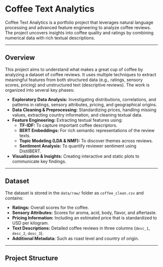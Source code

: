 # Coffee Text Analytics

Coffee Text Analytics is a portfolio project that leverages natural language processing and advanced feature engineering to analyze coffee reviews. The project uncovers insights into coffee quality and ratings by combining numerical data with rich textual descriptions.

---

## Overview

This project aims to understand what makes a great cup of coffee by analyzing a dataset of coffee reviews. It uses multiple techniques to extract meaningful features from both structured data (e.g., ratings, sensory scores, pricing) and unstructured text (descriptive reviews). The work is organized into several key phases:

- **Exploratory Data Analysis:** Investigating distributions, correlations, and patterns in ratings, sensory attributes, pricing, and geographical origins.
- **Data Cleaning & Preprocessing:** Standardizing prices, handling missing values, extracting country information, and cleaning textual data.
- **Feature Engineering:** Extracting textual features using:
  - **TF-IDF:** To capture important coffee descriptors.
  - **BERT Embeddings:** For rich semantic representations of the review texts.
  - **Topic Modeling (LDA & NMF):** To discover themes across reviews.
  - **Sentiment Analysis:** To quantify reviewer sentiment using DistilBERT.
- **Visualization & Insights:** Creating interactive and static plots to communicate key findings.

---

## Dataset

The dataset is stored in the `data/raw/` folder as `coffee_clean.csv` and contains:
- **Ratings:** Overall scores for the coffee.
- **Sensory Attributes:** Scores for aroma, acid, body, flavor, and aftertaste.
- **Pricing Information:** Including an estimated price that is standardized to USD per kilogram.
- **Text Descriptions:** Detailed coffee reviews in three columns (`desc_1`, `desc_2`, `desc_3`).
- **Additional Metadata:** Such as roast level and country of origin.

---

## Project Structure